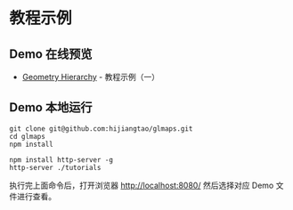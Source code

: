 # 教程示例

## Demo 在线预览

* [Geometry Hierarchy](http://hijiangtao.github.io/glmaps/tutorials/example_three_geometry_hierarchy.html) - 教程示例（一）

## Demo 本地运行

```
git clone git@github.com:hijiangtao/glmaps.git
cd glmaps
npm install

npm install http-server -g
http-server ./tutorials
```

执行完上面命令后，打开浏览器 <http://localhost:8080/> 然后选择对应 Demo 文件进行查看。